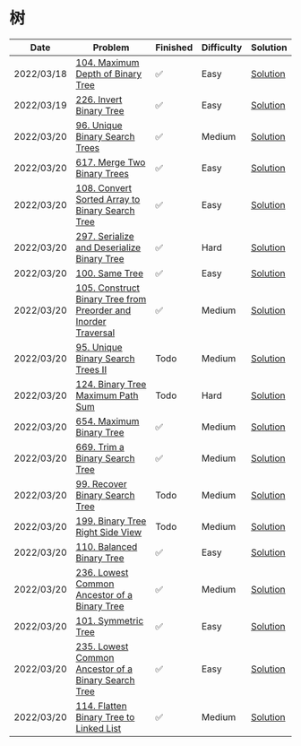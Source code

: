 # 树
| Date       | Problem                                                                                                                                                    | Finished | Difficulty | Solution                                               |
|------------|------------------------------------------------------------------------------------------------------------------------------------------------------------|----------|------------|--------------------------------------------------------|
| 2022/03/18 | [104. Maximum Depth of Binary Tree](https://leetcode.com/problems/maximum-depth-of-binary-tree/)                                                           | ✅        | Easy       | [Solution](./src/tree/MaxDepth.java)                   |
| 2022/03/19 | [226. Invert Binary Tree](https://leetcode.com/problems/invert-binary-tree/)                                                                               | ✅        | Easy       | [Solution](./src/tree/InvertTree.java)                 |
| 2022/03/20 | [96. Unique Binary Search Trees](https://leetcode.com/problems/unique-binary-search-trees/)                                                                | ✅        | Medium     | [Solution](./src/tree/NumTrees.java)                   |
| 2022/03/20 | [617. Merge Two Binary Trees](https://leetcode.com/problems/merge-two-binary-trees/)                                                                       | ✅        | Easy       | [Solution](./src/tree/MergeTrees.java)                 |
| 2022/03/20 | [108. Convert Sorted Array to Binary Search Tree](https://leetcode.com/problems/convert-sorted-array-to-binary-search-tree/)                               | ✅        | Easy       | [Solution](./src/tree/SortedArrayToBST.java)           |
| 2022/03/20 | [297. Serialize and Deserialize Binary Tree](https://leetcode.com/problems/serialize-and-deserialize-binary-tree/)                                         | ✅        | Hard       | [Solution](./src/tree/Codec.java)                      |
| 2022/03/20 | [100. Same Tree](https://leetcode.com/problems/same-tree/)                                                                                                 | ✅        | Easy       | [Solution](./src/tree/IsSameTree.java)                 |
| 2022/03/20 | [105. Construct Binary Tree from Preorder and Inorder Traversal](https://leetcode.com/problems/construct-binary-tree-from-preorder-and-inorder-traversal/) | ✅        | Medium     | [Solution](./src/tree/BuildTree.java)                  |
| 2022/03/20 | [95. Unique Binary Search Trees II](https://leetcode.com/problems/unique-binary-search-trees-ii/)                                                          | Todo     | Medium     | [Solution](./src/tree/GenerateTrees.java)              |
| 2022/03/20 | [124. Binary Tree Maximum Path Sum](https://leetcode.com/problems/binary-tree-maximum-path-sum/)                                                           | Todo     | Hard       | [Solution](./src/tree/MaxPathSum.java)                 |
| 2022/03/20 | [654. Maximum Binary Tree](https://leetcode.com/problems/maximum-binary-tree/)                                                                             | ✅        | Medium     | [Solution](./src/tree/ConstructMaximumBinaryTree.java) |
| 2022/03/20 | [669. Trim a Binary Search Tree](https://leetcode.com/problems/trim-a-binary-search-tree/)                                                                 | ✅        | Medium     | [Solution](./src/tree/TrimBST.java)                    |
| 2022/03/20 | [99. Recover Binary Search Tree](https://leetcode.com/problems/recover-binary-search-tree/)                                                                | Todo     | Medium     | [Solution](./src/tree/RecoverTree.java)                |
| 2022/03/20 | [199. Binary Tree Right Side View](https://leetcode.com/problems/binary-tree-right-side-view/)                                                             | Todo     | Medium     | [Solution](./src/tree/RightSideView.java)              |
| 2022/03/20 | [110. Balanced Binary Tree](https://leetcode.com/problems/balanced-binary-tree/)                                                                           | ✅        | Easy       | [Solution](./src/tree/IsBalanced.java)                 |
| 2022/03/20 | [236. Lowest Common Ancestor of a Binary Tree](https://leetcode.com/problems/lowest-common-ancestor-of-a-binary-tree/)                                     | ✅        | Medium     | [Solution](./src/tree/LowestCommonAncestor.java)       |
| 2022/03/20 | [101. Symmetric Tree](https://leetcode.com/problems/symmetric-tree/)                                                                                       | ✅        | Easy       | [Solution](./src/tree/IsSymmetric.java)                |
| 2022/03/20 | [235. Lowest Common Ancestor of a Binary Search Tree](https://leetcode.com/problems/lowest-common-ancestor-of-a-binary-search-tree/)                       | ✅        | Easy       | [Solution](./src/tree/LowestCommonAncestor1.java)      |
| 2022/03/20 | [114. Flatten Binary Tree to Linked List](https://leetcode.com/problems/flatten-binary-tree-to-linked-list/)                                               | ✅        | Medium     | [Solution](./src/tree/Flatten.java)                    |
